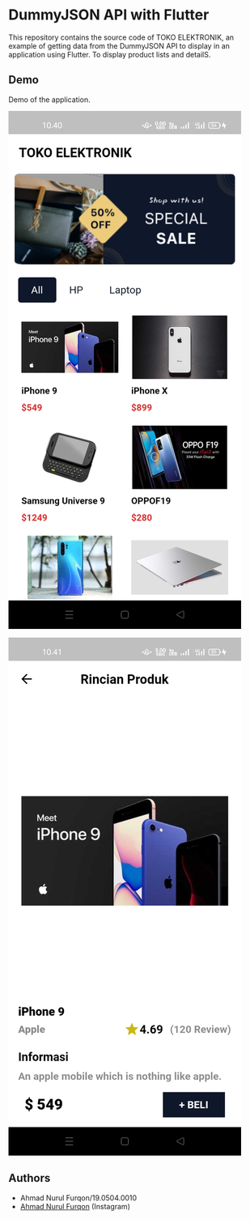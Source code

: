 # DummyJSON API with Flutter

This repository contains the source code of TOKO ELEKTRONIK, an example of getting data from the DummyJSON API to display in an application using Flutter. To display product lists and detailS.


## Demo

Demo of the application.


![Logo](https://raw.githubusercontent.com/nurulfurqon18/flutter_dummyjson/main/1.jpg)

![Logo](https://raw.githubusercontent.com/nurulfurqon18/flutter_dummyjson/main/2.jpg)



## Authors

- Ahmad Nurul Furqon/19.0504.0010
- [Ahmad Nurul Furqon](https://www.instagram.com/rafly.lock/) (Instagram) 
